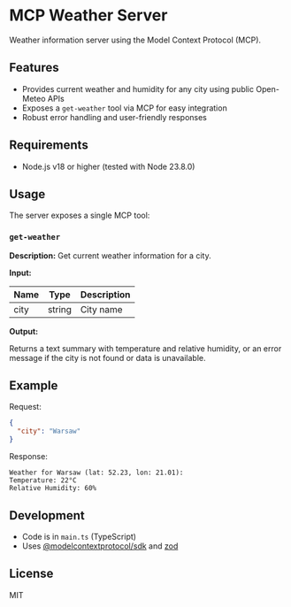# MCP Weather Server

Weather information server using the Model Context Protocol (MCP).

## Features

- Provides current weather and humidity for any city using public Open-Meteo APIs
- Exposes a `get-weather` tool via MCP for easy integration
- Robust error handling and user-friendly responses

## Requirements

- Node.js v18 or higher (tested with Node 23.8.0)


## Usage

The server exposes a single MCP tool:

### `get-weather`

**Description:** Get current weather information for a city.

**Input:**

| Name | Type   | Description |
|------|--------|-------------|
| city | string | City name   |

**Output:**

Returns a text summary with temperature and relative humidity, or an error message if the city is not found or data is unavailable.

## Example


Request:

```json
{
  "city": "Warsaw"
}
```

Response:

```text
Weather for Warsaw (lat: 52.23, lon: 21.01):
Temperature: 22°C
Relative Humidity: 60%
```

## Development

- Code is in `main.ts` (TypeScript)
- Uses [@modelcontextprotocol/sdk](https://www.npmjs.com/package/@modelcontextprotocol/sdk) and [zod](https://www.npmjs.com/package/zod)

## License

MIT
